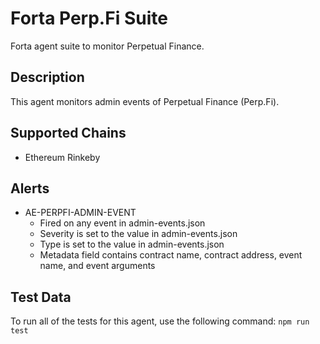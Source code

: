 # Forta Perp.Fi Suite

Forta agent suite to monitor Perpetual Finance.

## Description

This agent monitors admin events of Perpetual Finance (Perp.Fi).

## Supported Chains

- Ethereum Rinkeby

## Alerts

<!-- -->
- AE-PERPFI-ADMIN-EVENT
  - Fired on any event in admin-events.json
  - Severity is set to the value in admin-events.json
  - Type is set to the value in admin-events.json
  - Metadata field contains contract name, contract address, event name, and event arguments

## Test Data

To run all of the tests for this agent, use the following command: `npm run test`
